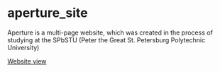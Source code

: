 # aperture_site
Aperture is a multi-page website, which was created in the process of studying at the SPbSTU (Peter the Great St. Petersburg Polytechnic University)

[Website view](https://victoria-shekel.github.io/aperture_site_spbstu_study)